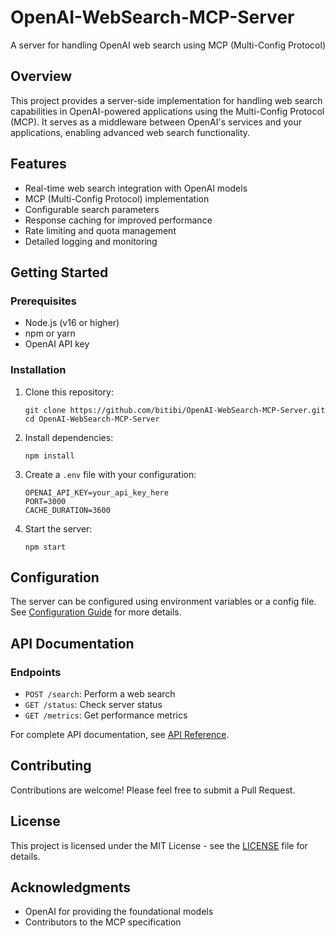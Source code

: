# OpenAI-WebSearch-MCP-Server

A server for handling OpenAI web search using MCP (Multi-Config Protocol)

## Overview

This project provides a server-side implementation for handling web search capabilities in OpenAI-powered applications using the Multi-Config Protocol (MCP). It serves as a middleware between OpenAI's services and your applications, enabling advanced web search functionality.

## Features

- Real-time web search integration with OpenAI models
- MCP (Multi-Config Protocol) implementation
- Configurable search parameters
- Response caching for improved performance
- Rate limiting and quota management
- Detailed logging and monitoring

## Getting Started

### Prerequisites

- Node.js (v16 or higher)
- npm or yarn
- OpenAI API key

### Installation

1. Clone this repository:
   ```
   git clone https://github.com/bitibi/OpenAI-WebSearch-MCP-Server.git
   cd OpenAI-WebSearch-MCP-Server
   ```

2. Install dependencies:
   ```
   npm install
   ```

3. Create a `.env` file with your configuration:
   ```
   OPENAI_API_KEY=your_api_key_here
   PORT=3000
   CACHE_DURATION=3600
   ```

4. Start the server:
   ```
   npm start
   ```

## Configuration

The server can be configured using environment variables or a config file. See [Configuration Guide](docs/configuration.md) for more details.

## API Documentation

### Endpoints

- `POST /search`: Perform a web search
- `GET /status`: Check server status
- `GET /metrics`: Get performance metrics

For complete API documentation, see [API Reference](docs/api.md).

## Contributing

Contributions are welcome! Please feel free to submit a Pull Request.

## License

This project is licensed under the MIT License - see the [LICENSE](LICENSE) file for details.

## Acknowledgments

- OpenAI for providing the foundational models
- Contributors to the MCP specification